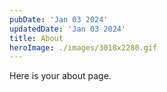 ```yaml
---
pubDate: 'Jan 03 2024'
updatedDate: 'Jan 03 2024'
title: About
heroImage: ./images/3018x2280.gif
---
```


Here is your about page.